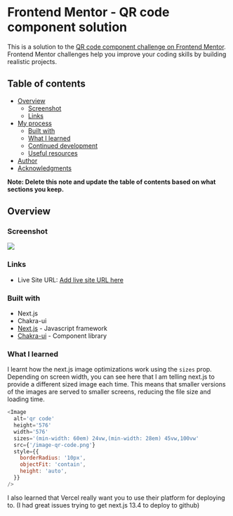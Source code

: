 # Frontend Mentor - QR code component solution

This is a solution to the [QR code component challenge on Frontend Mentor](https://www.frontendmentor.io/challenges/qr-code-component-iux_sIO_H). Frontend Mentor challenges help you improve your coding skills by building realistic projects.

## Table of contents

- [Overview](#overview)
  - [Screenshot](#screenshot)
  - [Links](#links)
- [My process](#my-process)
  - [Built with](#built-with)
  - [What I learned](#what-i-learned)
  - [Continued development](#continued-development)
  - [Useful resources](#useful-resources)
- [Author](#author)
- [Acknowledgments](#acknowledgments)

**Note: Delete this note and update the table of contents based on what sections you keep.**

## Overview

### Screenshot

![](./component.gif)

### Links

- Live Site URL: [Add live site URL here](https://qr-code-component-mocha-omega.vercel.app/)

### Built with

- Next.js
- Chakra-ui
- [Next.js](https://nextjs.org/) - Javascript framework
- [Chakra-ui](https://chakra-ui.com/) - Component library

### What I learned

I learnt how the next.js image optimizations work using the `sizes` prop. Depending on screen width, you can see here that I am telling next.js to provide a different sized image each time. This means that smaller versions of the images are served to smaller screens, reducing the file size and loading time.

```javascript
<Image
  alt='qr code'
  height='576'
  width='576'
  sizes='(min-width: 60em) 24vw,(min-width: 28em) 45vw,100vw'
  src={'/image-qr-code.png'}
  style={{
    borderRadius: '10px',
    objectFit: 'contain',
    height: 'auto',
  }}
/>
```

I also learned that Vercel really want you to use their platform for deploying to. (I had great issues trying to get next.js 13.4 to deploy to github)
